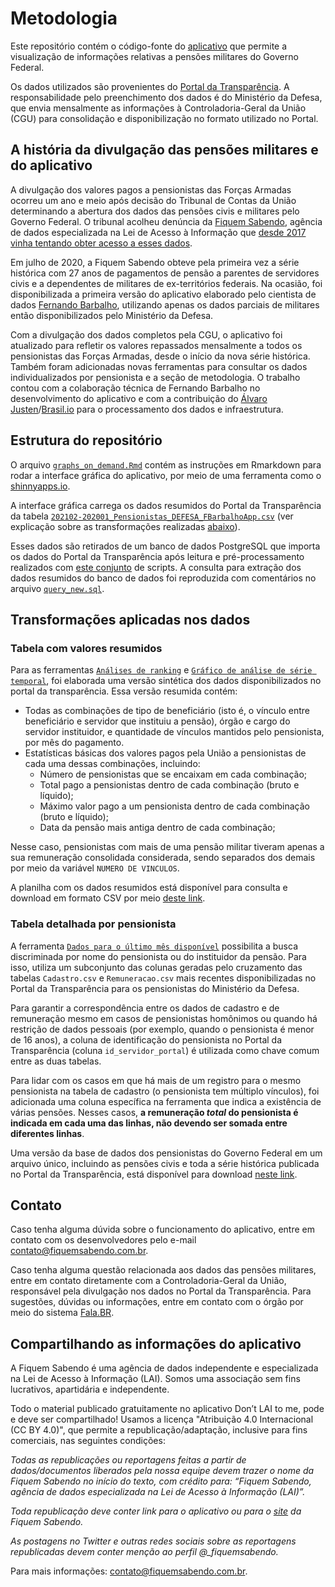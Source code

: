 # Metodologia

Este repositório contém o código-fonte do [aplicativo](https://fiquemsabendo.shinyapps.io/Pensionistas/) que permite a visualização de informações relativas a pensões militares do Governo Federal. 

Os dados utilizados são provenientes do [Portal da Transparência](http://transparencia.gov.br/download-de-dados/servidores). A responsabilidade pelo preenchimento dos dados é do Ministério da Defesa, que envia mensalmente as informações à Controladoria-Geral da União (CGU) para consolidação e disponibilização no formato utilizado no Portal.

## A história da divulgação das pensões militares e do aplicativo

A divulgação dos valores pagos a pensionistas das Forças Armadas ocorreu um ano e meio após decisão do Tribunal de Contas da União determinando a abertura dos dados das pensões civis e militares pelo Governo Federal. O tribunal acolheu denúncia da [Fiquem Sabendo](https://fiquemsabendo.com.br/), agência de dados especializada na Lei de Acesso à Informação que [desde 2017 vinha tentando obter acesso a esses dados](https://fiquemsabendo.com.br/transparencia/denuncia-fiquem-sabendo-tcu-pensoes-militares/).

Em julho de 2020, a Fiquem Sabendo obteve pela primeira vez a série histórica com 27 anos de pagamentos de pensão a parentes de servidores civis e a dependentes de militares de ex-territórios federais. Na ocasião, foi disponibilizada a primeira versão do aplicativo elaborado pelo cientista de dados [Fernando Barbalho](https://twitter.com/barbalhofernand), utilizando apenas os dados parciais de militares então disponibilizados pelo Ministério da Defesa.

Com a divulgação dos dados completos pela CGU, o aplicativo foi atualizado para refletir os valores repassados mensalmente a todos os pensionistas das Forças Armadas, desde o início da nova série histórica. Também foram adicionadas novas ferramentas para consultar os dados individualizados por pensionista e a seção de metodologia. O trabalho contou com a colaboração técnica de Fernando Barbalho no desenvolvimento do aplicativo e com a contribuição do [Álvaro Justen](https://github.com/turicas)/[Brasil.io](https://brasil.io/) para o processamento dos dados e infraestrutura.

## Estrutura do repositório

O arquivo [`graphs_on_demand.Rmd`](./graphs_on_demand.Rmd) contém as instruções em Rmarkdown para rodar a interface gráfica do aplicativo, por meio de uma ferramenta como o [shinnyapps.io](https://www.shinyapps.io/).

A interface gráfica carrega os dados resumidos do Portal da Transparência da tabela [`202102-202001_Pensionistas_DEFESA_FBarbalhoApp.csv`](./202102-202001_Pensionistas_DEFESA_FBarbalhoApp.csv) (ver explicação sobre as transformações realizadas [abaixo](#tabela-com-valores-resumidos)). 

Esses dados são retirados de um banco de dados PostgreSQL que importa os dados do Portal da Transparência após leitura e pré-processamento realizados com [este conjunto](https://github.com/turicas/transparencia-gov-br/tree/develop/pensionista) de scripts. A consulta para extração dos dados resumidos do banco de dados foi reproduzida com comentários no arquivo [`query_new.sql`](./query_new.sql).

## Transformações aplicadas nos dados

### Tabela com valores resumidos

Para as ferramentas [`Análises de ranking`](https://fabdev.shinyapps.io/pensionistas_militares/#section-an%C3%A1lises-de-ranking) e [`Gráfico de análise de série temporal`](https://fabdev.shinyapps.io/pensionistas_militares/#section-gr%C3%A1fico-de-an%C3%A1lise-de-s%C3%A9rie-temporal), foi elaborada uma versão sintética dos dados disponibilizados no portal da transparência. Essa versão resumida contém: 

- Todas as combinações de tipo de beneficiário (isto é, o vínculo entre beneficiário e servidor que instituiu a pensão), órgão e cargo do servidor instituidor, e quantidade de vínculos mantidos pelo pensionista, por mês do pagamento.
- Estatísticas básicas dos valores pagos pela União a pensionistas de cada uma dessas combinações, incluindo:
  - Número de pensionistas que se encaixam em cada combinação;
  - Total pago a pensionistas dentro de cada combinação (bruto e líquido);
  - Máximo valor pago a um pensionista dentro de cada combinação (bruto e líquido);
  - Data da pensão mais antiga dentro de cada combinação;

Nesse caso, pensionistas com mais de uma pensão militar tiveram apenas a sua remuneração consolidada considerada, sendo separados dos demais por meio da variável `NUMERO DE VINCULOS`.

A planilha com os dados resumidos está disponível para consulta e download em formato CSV por meio [deste link](https://raw.githubusercontent.com/FiquemSabendo/pensionistas/master/202102-202001_Pensionistas_DEFESA_FBarbalhoApp.csv).

### Tabela detalhada por pensionista

A ferramenta [`Dados para o último mês disponível`](https://fabdev.shinyapps.io/pensionistas_militares/#section-dados-para-o-%C3%BAltimo-m%C3%AAs-dispon%C3%ADvel) possibilita a busca discriminada por nome do pensionista ou do instituidor da pensão. Para isso, utiliza um subconjunto das colunas geradas pelo cruzamento das tabelas `Cadastro.csv` e `Remuneracao.csv` mais recentes disponibilizadas no Portal da Transparência para os pensionistas do Ministério da Defesa.

Para garantir a correspondência entre os dados de cadastro e de remuneração mesmo em casos de pensionistas homônimos ou quando há restrição de dados pessoais (por exemplo, quando o pensionista é menor de 16 anos), a coluna de identificação do pensionista no Portal da Transparência (coluna `id_servidor_portal`) é utilizada como chave comum entre as duas tabelas.

Para lidar com os casos em que há mais de um registro para o mesmo pensionista na tabela de cadastro (o pensionista tem múltiplo vínculos), foi adicionada uma coluna específica na ferramenta que indica a existência de várias pensões. Nesses casos, **a remuneração _total_ do pensionista é indicada em cada uma das linhas, não devendo ser somada entre diferentes linhas**.

Uma versão da base de dados dos pensionistas do Governo Federal em um arquivo único, incluindo as pensões civis e toda a série histórica publicada no Portal da Transparência, está disponível para download [neste link](https://drive.google.com/file/d/1e5W6fGJ5WsM_fxI18QK9JiHH-3F4sudq/view?usp=sharing).

## Contato

Caso tenha alguma dúvida sobre o funcionamento do aplicativo, entre em contato com os desenvolvedores pelo e-mail [contato@fiquemsabendo.com.br](mailto:contato@fiquemsabendo.com.br).

Caso tenha alguma questão relacionada aos dados das pensões militares, entre em contato diretamente com a Controladoria-Geral da União, responsável pela divulgação nos dados no Portal da Transparência. Para sugestões, dúvidas ou informações, entre em contato com o órgão por meio do sistema [Fala.BR](https://falabr.cgu.gov.br/).

## Compartilhando as informações do aplicativo

A Fiquem Sabendo é uma agência de dados independente e especializada na Lei de Acesso à Informação (LAI). Somos uma associação sem fins lucrativos, apartidária e independente.

Todo o material publicado gratuitamente no aplicativo Don’t LAI to me, pode e deve ser compartilhado! Usamos a licença "Atribuição 4.0 Internacional (CC BY 4.0)", que permite a republicação/adaptação, inclusive para fins comerciais, nas seguintes condições:

*Todas as republicações ou reportagens feitas a partir de dados/documentos liberados pela nossa equipe devem trazer o nome da Fiquem Sabendo no início do texto, com crédito para: “Fiquem Sabendo, agência de dados especializada na Lei de Acesso à Informação (LAI)”.*

*Toda republicação deve conter link para o aplicativo ou para o [site](https://fiquemsabendo.com.br/) da Fiquem Sabendo.*

*As postagens no Twitter e outras redes sociais sobre as reportagens republicadas devem conter menção ao perfil @_fiquemsabendo.*

Para mais informações: [contato@fiquemsabendo.com.br](mailto:contato@fiquemsabendo.com.br).
